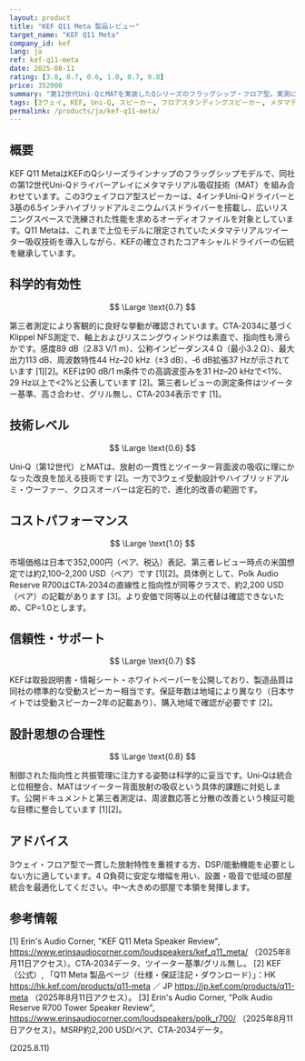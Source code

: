 ```yaml
---
layout: product
title: "KEF Q11 Meta 製品レビュー"
target_name: "KEF Q11 Meta"
company_id: kef
lang: ja
ref: kef-q11-meta
date: 2025-08-11
rating: [3.8, 0.7, 0.6, 1.0, 0.7, 0.8]
price: 352000
summary: "第12世代Uni‑QとMATを実装したQシリーズのフラッグシップ・フロア型。実測に裏付けられた制御された指向性と素直な応答で堅実に鳴り、同等以上の測定性能をより安価に満たす代替が見当たらないため総合的に高い合理性と価値を示します。"
tags: [3ウェイ, KEF, Uni-Q, スピーカー, フロアスタンディングスピーカー, メタマテリアル]
permalink: /products/ja/kef-q11-meta/
---
```

## 概要

KEF Q11 MetaはKEFのQシリーズラインナップのフラッグシップモデルで、同社の第12世代Uni-Qドライバーアレイにメタマテリアル吸収技術（MAT）を組み合わせています。この3ウェイフロア型スピーカーは、4インチUni-Qドライバーと3基の6.5インチハイブリッドアルミニウムバスドライバーを搭載し、広いリスニングスペースで洗練された性能を求めるオーディオファイルを対象としています。Q11 Metaは、これまで上位モデルに限定されていたメタマテリアルツイーター吸収技術を導入しながら、KEFの確立されたコアキシャルドライバーの伝統を継承しています。

## 科学的有効性

$$ \Large \text{0.7} $$

第三者測定により客観的に良好な挙動が確認されています。CTA‑2034に基づくKlippel NFS測定で、軸上およびリスニングウィンドウは素直で、指向性も滑らかです。感度89 dB（2.83 V/1 m）、公称インピーダンス4 Ω（最小3.2 Ω）、最大出力113 dB、周波数特性44 Hz–20 kHz（±3 dB）、‑6 dB拡張37 Hzが示されています [1][2]。KEFは90 dB/1 m条件での高調波歪みを31 Hz–20 kHzで<1%、29 Hz以上で<2%と公表しています [2]。第三者レビューの測定条件はツイーター基準、高さ合わせ、グリル無し、CTA‑2034表示です [1]。

## 技術レベル

$$ \Large \text{0.6} $$

Uni‑Q（第12世代）とMATは、放射の一貫性とツイーター背面波の吸収に理にかなった改良を加える技術です [2]。一方で3ウェイ受動設計やハイブリッドアルミ・ウーファー、クロスオーバーは定石的で、進化的改善の範囲です。

## コストパフォーマンス

$$ \Large \text{1.0} $$

市場価格は日本で352,000円（ペア、税込）表記、第三者レビュー時点の米国想定では約2,100–2,200 USD（ペア）です [1][2]。具体例として、Polk Audio Reserve R700はCTA‑2034の直線性と指向性が同等クラスで、約2,200 USD（ペア）の記載があります [3]。より安価で同等以上の代替は確認できないため、CP=1.0とします。

## 信頼性・サポート

$$ \Large \text{0.7} $$

KEFは取扱説明書・情報シート・ホワイトペーパーを公開しており、製造品質は同社の標準的な受動スピーカー相当です。保証年数は地域により異なり（日本サイトでは受動スピーカー2年の記載あり）、購入地域で確認が必要です [2]。

## 設計思想の合理性

$$ \Large \text{0.8} $$

制御された指向性と共振管理に注力する姿勢は科学的に妥当です。Uni‑Qは統合と位相整合、MATはツイーター背面放射の吸収という具体的課題に対処します。公開ドキュメントと第三者測定は、周波数応答と分散の改善という検証可能な目標に整合しています [1][2]。

## アドバイス

3ウェイ・フロア型で一貫した放射特性を重視する方、DSP/能動機能を必要としない方に適しています。4 Ω負荷に安定な増幅を用い、設置・吸音で低域の部屋統合を最適化してください。中〜大きめの部屋で本領を発揮します。

## 参考情報

[1] Erin's Audio Corner, "KEF Q11 Meta Speaker Review", https://www.erinsaudiocorner.com/loudspeakers/kef_q11_meta/ （2025年8月11日アクセス）。CTA‑2034データ、ツイーター基準/グリル無し。
[2] KEF（公式）, 「Q11 Meta 製品ページ（仕様・保証注記・ダウンロード）」：HK https://hk.kef.com/products/q11-meta ／ JP https://jp.kef.com/products/q11-meta （2025年8月11日アクセス）。
[3] Erin's Audio Corner, "Polk Audio Reserve R700 Tower Speaker Review", https://www.erinsaudiocorner.com/loudspeakers/polk_r700/ （2025年8月11日アクセス）。MSRP約2,200 USD/ペア、CTA‑2034データ。

(2025.8.11)